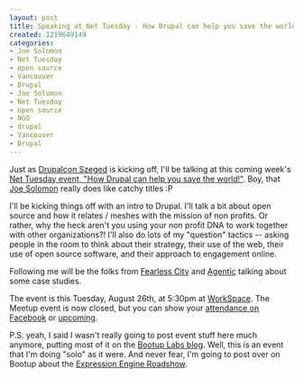 ```yaml
--- 
layout: post
title: Speaking at Net Tuesday - How Drupal can help you save the world
created: 1219649149
categories: 
- Joe Solomon
- Net Tuesday
- open source
- Vancouver
- Drupal
- Joe Solomon
- Net Tuesday
- open source
- NGO
- drupal
- Vancouver
- Drupal
---
```

<p>
	Just as <a href="http://szeged2008.drupalcon.org">Drupalcon Szeged</a> is kicking off, I&#39;ll be talking at this coming week&#39;s <a href="http://netsquared.meetup.com/15/calendar/8360780/">Net Tuesday event, &quot;How Drupal can help you save the world!&quot;</a>. Boy, that <a href="http://engagejoe.com">Joe Solomon</a> really does like catchy titles :P</p>
<p>
	I&#39;ll be kicking things off with an intro to Drupal. I&#39;ll talk a bit about open source and how it relates / meshes with the mission of non profits. Or rather, why the heck aren&#39;t you using your non profit DNA to work together with other organizations?! I&#39;ll also do lots of my &quot;question&quot; tactics -- asking people in the room to think about their strategy, their use of the web, their use of open source software, and their approach to engagement online.</p>
<p>
	Following me will be the folks from <a href="http://www.fearlesscity.ca/">Fearless City</a> and <a href="http://www.agentic.ca/">Agentic</a> talking about some case studies.</p>
<p>
	The event is this Tuesday, August 26th, at 5:30pm at <a href="http://abetterplacetowork.com">WorkSpace</a>. The Meetup event is now closed, but you can show your <a href="http://www.new.facebook.com/event.php?eid=27223426299">attendance on Facebook</a> or <a href="http://upcoming.yahoo.com/event/1041412">upcoming</a>.</p>
<p>
	P.S. yeah, I said I wasn&#39;t really going to post event stuff here much anymore, putting most of it on the <a href="http://blog.bootuplabs.com" title="Vancouver startup accelerator">Bootup Labs blog</a>. Well, this is an event that I&#39;m doing &quot;solo&quot; as it were. And never fear, I&#39;m going to post over on Bootup about the <a href="http://www.eeroadshow.com">Expression Engine Roadshow</a><a>.</a></p>
<p>
	<a><!--break--></a></p>

